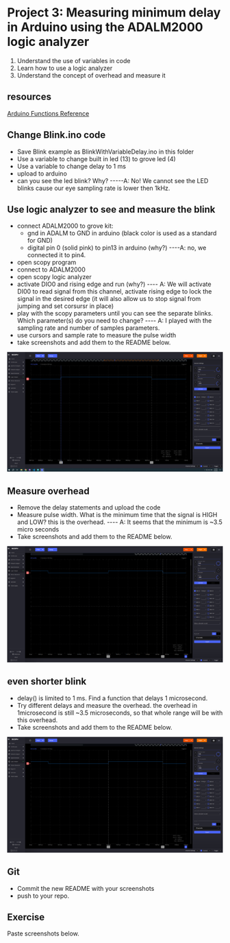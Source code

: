 # Project 3: Measuring minimum delay in Arduino using the ADALM2000 logic analyzer

1. Understand the use of variables in code
2. Learn how to use a logic analyzer
3. Understand the concept of overhead and measure it

## resources
[Arduino Functions Reference](https://www.arduino.cc/reference/en/)

## Change Blink.ino code
 - Save Blink example as BlinkWithVariableDelay.ino in this folder
 - Use a variable to change built in led (13) to grove led (4)
 - Use a variable to change delay to 1 ms 
 - upload to arduino
 - can you see the led blink? Why? -----A: No! We cannot see the LED blinks cause our eye sampling rate is lower then 1kHz.

## Use logic analyzer to see and measure the blink
 - connect ADALM2000 to grove kit: 
    - gnd in ADALM to GND in arduino (black color is used as a standard for GND)
    - digital pin 0 (solid pink) to pin13 in arduino (why?) ----A: no, we connected it to pin4.
 - open scopy program
 - connect to ADALM2000
 - open scopy logic analyzer
 - activate DIO0 and rising edge and run (why?) ---- A: We will activate DI00 to read signal from this channel, activate rising edge to lock the signal in the desired edge (it will also allow us to stop signal from jumping and set corsursr in place)
 - play with the scopy parameters until you can see the separate blinks. Which parameter(s) do you need to change? ---- A: I played with the sampling rate and number of samples parameters.
 - use cursors and sample rate to measure the pulse width
 - take screenshots and add them to the README below.

![alt text](Omer_Capture.PNG)

## Measure overhead
 - Remove the delay statements and upload the code
 - Measure pulse width. What is the minimum time that the signal is HIGH and LOW? this is the overhead. ---- A: It seems that the minimum is ~3.5 micro seconds
 - Take screenshots and add them to the README below.
 
 ![alt text](Omer_Capture_micros.PNG)

## even shorter blink
- delay() is limited to 1 ms. Find a function that delays 1 microsecond. 
 - Try different delays and measure the overhead. the overhead in 1microsecond is still ~3.5 microseconds, so that whole range will be with this overhead.
 - Take screenshots and add them to the README below.

![alt text](Capture_with_1_micro_delay.PNG)

## Git
 - Commit the new README with your screenshots
 - push to your repo.

## Exercise
Paste screenshots below.

